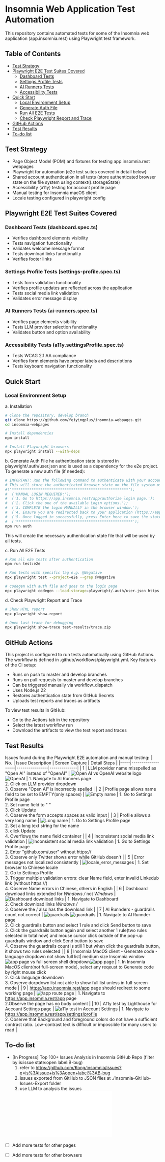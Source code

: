 # Insomnia Web Application Test Automation
This repository contains automated tests for some of the Insomnia web application (app.insomnia.rest) using Playwright test framework.

## Table of Contents
- [Test Strategy](#test-strategy)
- [Playwright E2E Test Suites Covered](#playwright-e2e-test-suites-covered)
  - [Dashboard Tests](#dashboard-tests-dashboardspects)
  - [Settings Profile Tests](#settings-profile-tests-settings-profilespects)
  - [AI Runners Tests](#ai-runners-tests-ai-runnersspects)
  - [Accessibility Tests](#accessibility-tests-a11ysettingsprofilespects)
- [Quick Start](#quick-start)
  - [Local Environment Setup](#local-environment-setup)
  - [Generate Auth File](#generate-auth-file)
  - [Run All E2E Tests](#run-all-e2e-tests)
  - [Check Playwright Report and Trace](#check-playwright-report-and-trace)
- [GitHub Actions](#github-actions)
- [Test Results](#test-results)
- [To-do list](#to-do-list)


## Test Strategy
- Page Object Model (POM) and fixtures for testing app.insomnia.rest webpages
- Playwright for automation (e2e test suites covered in detail below)
- Shared account authentication in all tests (store authenticated browser state on the file system using context().storageState)
- Accessibility (a11y) testing for account profile page
- Manual testing for Insomnia macOS client
- Locale testing configured in playwright config

## Playwright E2E Test Suites Covered
### Dashboard Tests (dashboard.spec.ts)
- Verifies dashboard elements visibility
- Tests navigation functionality
- Validates welcome message format
- Tests download links functionality
- Verifies footer links

### Settings Profile Tests (settings-profile.spec.ts)
- Tests form validation functionality
- Verifies profile updates are reflected across the application
- Tests social media link validation
- Validates error message display

### AI Runners Tests (ai-runners.spec.ts)
- Verifies page elements visibility
- Tests LLM provider selection functionality
- Validates button and option availability

### Accessibility Tests (a11y.settingsProfile.spec.ts)
- Tests WCAG 2.1 AA compliance
- Verifies form elements have proper labels and descriptions
- Tests keyboard navigation functionality

## Quick Start
### Local Environment Setup
a. Installation
```bash
# Clone the repository, develop branch
git clone https://github.com/feiyingplus/insomnia-webpages.git
cd insomnia-webpages

# Install dependencies
npm install

# Install Playwright browsers
npx playwright install --with-deps
```

b. Generate Auth File
he authentication state is stored in playwright/.auth/user.json and is used as a dependency for the e2e project.
To generate a new auth file (if needed):
```bash
# IMPORTANT: Run the following command to authenticate with your account 
# This will store the authenticated browser state on the file system using context().storageState
#('*****************************************************');
#  ('MANUAL LOGIN REQUIRED:');
#  ('1. Go to https://app.insomnia.rest/app/authorize login page.');
#  ('2. Click the one of the available Login options.');
#  ('3. COMPLETE the login MANUALLY in the browser window.');
#  ('4. Ensure you are redirected back to your application (https://app.insomnia.rest).');
#  ('5. Once logged in successfully, press Enter here to save the state.');
#  ('*****************************************************');
npm run auth
```
This will create the necessary authentication state file that will be used by all tests.

c. Run All E2E Tests
```bash
# Run all e2e tests after authentication
npm run test:e2e

# Run tests with specific tag e.g. @Negative
npx playwright test --project=e2e --grep @Negative

# codegen with auth file and goes to the login page
npx playwright codegen --load-storage=playwright/.auth/user.json https://app.insomnia.rest
```
d. Check Playwright Report and Trace
```bash
# Show HTML report
npx playwright show-report

# Open last trace for debugging
npx playwright show-trace test-results/trace.zip
```

## GitHub Actions
This project is configured to run tests automatically using GitHub Actions. The workflow is defined in .github/workflows/playwright.yml.
Key features of the CI setup:
- Runs on push to master and develop branches
- Runs on pull requests to master and develop branches
- Can be triggered manually via workflow_dispatch
- Uses Node.js 22
- Restores authentication state from GitHub Secrets
- Uploads test reports and traces as artifacts

To view test results in GitHub:
- Go to the Actions tab in the repository
- Select the latest workflow run
- Download the artifacts to view the test report and traces


##  Test Results
Issues found during the Playwright E2E automation and manual testing:
| No. | Issue Description | Screen Capture | Detail Steps |
|-----|-------------------|----------------|--------------|
| 1 | LLM provider name misspelled as "Open AI" instead of "OpenAI" | ![Open AI](/Docs/imgs/open_ai.png) vs OpenAI website logo ![OpenAI](/Docs/imgs/openai.png) | 1. Navigate to AI Runners page<br>2. Click on LLM provider dropdown<br>3. Observe "Open AI" is incorrectly spelled |
| 2 | Profile page allows name field to be set to EMPTY(only spaces) | ![Empty name](/Docs/imgs/empty_user_name.png) | 1. Go to Settings Profile page<br>2. Set name field to " "<br>3. Click Update<br>4. Observe the form accepts spaces as valid input |
| 3 | Profile allows a very long name | ![Long name](/Docs/imgs/long_name.png) | 1. Go to Settings Profile page<br>2. Set a long text string for the name<br>3. click Update<br>4. Overflows the name field container |
| 4 | Inconsistent social media link validation | ![Inconsistent social media link validation](/Docs/imgs/social_media_link_not_align_same_check.png) | 1. Go to Settings Profile page<br>2. Enter "github.com/user" without https://<br>3. Observe only Twitter shows error while GitHub doesn't |
| 5 | Error messages not localized consistently | ![locale_error_messages](/Docs/imgs/locale_error_msg.png) | 1. Set browser to Chinese locale<br>2. Go to Settings Profile<br>3. Trigger multiple validation errors: clear Name field, enter invalid Linkedub link (without https://)<br>4. Observe Name errors in Chinese, others in English |
| 6 | Dashboard download links extended  for _Windows /_  not _Windows_ | ![Dashboard download links](/Docs/imgs/download_link_extended.png) | 1. Navigate to Dashboard<br>2. Check download links _Windows /_<br>3. Observe the / also has the download link |
| 7 | AI Runnders - guardrails count not correct | ![guardrails](/Docs/imgs/1_guardrail.png) ![guardrails](/Docs/imgs/2_guardrails_on_popup.png) | 1. Navigate to AI Runnder page<br>2. Click guardrails button and select 1 rule and click Send button to save<br>3. Click the guardrails button again and select another 1 rule(two rules selected in total now) and mouse cursor click outside of the pop-up guardrails window and click Send button to save<br>4. Observe the guardrails count is still 1 but when click the guardrails button, it shows two rules selected |
| 8 | Insomnia MacOS client -  Generate code - language dropdown not show full list| medium size Insomnia window ![app page](/Docs/imgs/insomnia_shell_dropdown_short.png) vs full screen shell dropdown![app page](/Docs/imgs/insomnia_shell_dropdown_full.png) | 1. In Insomnia MacOS client(not full-screen mode), select any reqeust to Generate code by right mouse click  <br>2. Click language downdown<br>3. Observe dorpdown list not able to show full list unless in full-screen mode |
| 9 | https://app.insomnia.rest/app page should redirect to some working page | ![/app route page](/Docs/imgs/app_route.png) | 1. Navigate to https://app.insomnia.rest/app page <br>2.Observe the page has no body content |
| 10 | A11y test by Lighthouse for Account Settings page | ![a11y test in Account Settings](/Docs/imgs/a11y_account_settings_contrast.png) | 1. Navigate to https://app.insomnia.rest/app/settings/profile <br> 2. Observe that Background and foreground colors do not have a sufficient contrast ratio. Low-contrast text is difficult or impossible for many users to read |


## To-do list
- [In Progress] Top 100+ Issues Analysis in Insomnia GitHub Repo (filter by is:issue state:open label:B-bug)
    1. refer to https://github.com/Kong/insomnia/issues?q=is%3Aissue+is%3Aopen+label%3AB-bug
    2. issues exported from GitHub to JSON files at ./Insomnia-GitHub-Issues-Export folder
    3. use LLM to analysis the issues ![Insomnia-GitHub-Issues-Export/Summary.md](Insomnia-GitHub-Issues-Export/Summary.md)

    
- [ ] Add more tests for other pages
- [ ] Add more tests for other browsers

